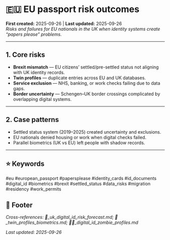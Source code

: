 # 🇪🇺 EU passport risk outcomes  
**First created:** 2025-09-26 | **Last updated:** 2025-09-26  
*Risks and failures for EU nationals in the UK when identity systems create “papers please” problems.*  

---

## 1. Core risks  
- **Brexit mismatch** — EU citizens’ settled/pre-settled status not aligning with UK identity records.  
- **Twin profiles** — duplicate entries across EU and UK databases.  
- **Service exclusion** — NHS, banking, or work checks failing due to data gaps.  
- **Border uncertainty** — Schengen–UK border crossings complicated by overlapping digital systems.  

---

## 2. Case patterns  
- Settled status system (2019–2025) created uncertainty and exclusions.  
- EU nationals denied housing or work when digital checks failed.  
- Parallel biometrics (UK vs EU) left people with shadow records.  

---

## ⭐ Keywords  
#eu #european_passport #papersplease #identity_cards #id_documents #digital_id #biometrics #brexit #settled_status #data_risks #migration #residency #work_permits  

## 🏮 Footer  
*Cross-references: 🔮_uk_digital_id_risk_forecast.md; 👥_twin_profiles_biometrics.md; 🧟‍♀️_digital_id_zombie_profiles.md*  

_Last updated: 2025-09-26_  
